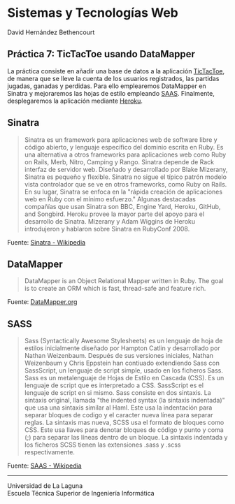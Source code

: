 Sistemas y Tecnologías Web
==========================
David Hernández Bethencourt

Práctica 7: TicTacToe usando DataMapper
---------------------------------------
La práctica consiste en añadir una base de datos a la aplicación [TicTacToe](https://github.com/crguezl/tictactoe-1), de manera que se lleve la cuenta de los usuarios registrados, las partidas jugadas, ganadas y perdidas.
Para ello emplearemos DataMapper en Sinatra y mejoraremos las hojas de estilo empleando [SAAS](http://sass-lang.com/).
Finalmente, desplegaremos la aplicación mediante [Heroku](http://www.heroku.com/).

Sinatra
-------
> Sinatra es un framework para aplicaciones web de software libre y código abierto, y lenguaje específico del dominio escrita en Ruby. Es una alternativa a otros frameworks para aplicaciones web como Ruby on Rails, Merb, Nitro, Camping y Rango. Sinatra depende de Rack interfaz de servidor web.
Diseñado y desarrollado por Blake Mizerany, Sinatra es pequeño y flexible. Sinatra no sigue el típico patrón modelo vista controlador que se ve en otros frameworks, como Ruby on Rails. En su lugar, Sinatra se enfoca en la "rápida creación de aplicaciones web en Ruby con el mínimo esfuerzo."
Algunas destacadas compañías que usan Sinatra son BBC, Engine Yard, Heroku, GitHub, and Songbird. Heroku provee la mayor parte del apoyo para el desarrollo de Sinatra.
Mizerany y Adam Wiggins de Heroku introdujeron y hablaron sobre Sinatra en RubyConf 2008.

Fuente: [Sinatra - Wikipedia](http://es.wikipedia.org/wiki/Sinatra_(software))

DataMapper
----------
> DataMapper is an Object Relational Mapper written in Ruby. The goal is to create an ORM which is fast, thread-safe and feature rich.

Fuente: [DataMapper.org](http://datamapper.org/)

SASS
----
> Sass (Syntactically Awesome Stylesheets) es un lenguaje de hoja de estilos inicialmente diseñado por Hampton Catlin y desarrollado por Nathan Weizenbaum. Después de sus versiones iniciales, Nathan Weizenbaum y Chris Eppstein han contiuado extendiendo Sass con SassScript, un lenguaje de script simple, usado en los ficheros Sass.
Sass es un metalenguaje de Hojas de Estilo en Cascada (CSS). Es un lenguaje de script que es interpretado a CSS. SassScript es el lenguaje de script en si mismo. Sass consiste en dos sintaxis. La sintaxis original, llamada "the indented syntax (la sintaxis indentada)" que usa una sintaxis similar al Haml. Este usa la indentación para separar bloques de codigo y el caracter nueva línea para separar reglas. La sintaxis mas nueva, SCSS usa el formato de bloques como CSS. Este usa llaves para denotar bloques de código y punto y coma (;) para separar las líneas dentro de un bloque. La sintaxis indentada y los ficheros SCSS tienen las extensiones .sass y .scss respectivamente.

Fuente: [SAAS - Wikipedia](http://es.wikipedia.org/wiki/Sass_(lenguaje_de_hojas_de_estilo))


---
Universidad de La Laguna  
Escuela Técnica Superior de Ingeniería Informática